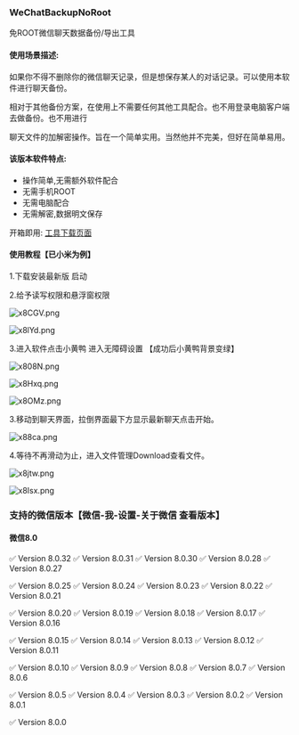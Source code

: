 ### WeChatBackupNoRoot 

免ROOT微信聊天数据备份/导出工具


#### 使用场景描述:

如果你不得不删除你的微信聊天记录，但是想保存某人的对话记录。可以使用本软件进行聊天备份。

相对于其他备份方案，在使用上不需要任何其他工具配合。也不用登录电脑客户端去做备份。也不用进行

聊天文件的加解密操作。旨在一个简单实用。当然他并不完美，但好在简单易用。


#### 该版本软件特点:

- 操作简单,无需额外软件配合
- 无需手机ROOT
- 无需电脑配合
- 无需解密,数据明文保存

开箱即用: [工具下载页面](https://github.com/MiDuoKi/WechatBackupNoRoot/releases)

#### 使用教程【已小米为例】

1.下载安装最新版 启动

2.给予读写权限和悬浮窗权限

![x8CGV.png](https://i.328888.xyz/2023/02/22/x8CGV.th.png)


![x8lYd.png](https://i.328888.xyz/2023/02/22/x8lYd.th.png)

3.进入软件点击小黄鸭 进入无障碍设置 【成功后小黄鸭背景变绿】

![x808N.png](https://i.328888.xyz/2023/02/22/x808N.th.png)

![x8Hxq.png](https://i.328888.xyz/2023/02/22/x8Hxq.th.png)

![x8OMz.png](https://i.328888.xyz/2023/02/22/x8OMz.th.png)

3.移动到聊天界面，拉倒界面最下方显示最新聊天点击开始。

![x88ca.png](https://i.328888.xyz/2023/02/22/x88ca.th.png)


4.等待不再滑动为止，进入文件管理Download查看文件。


![x8jtw.png](https://i.328888.xyz/2023/02/22/x8jtw.th.png)

![x8Isx.png](https://i.328888.xyz/2023/02/22/x8Isx.th.png)


### 支持的微信版本【微信-我-设置-关于微信 查看版本】


#### 微信8.0

:white_check_mark: Version 8.0.32 
:white_check_mark: Version 8.0.31 
:white_check_mark: Version 8.0.30 
:white_check_mark: Version 8.0.28 
:white_check_mark: Version 8.0.27

:white_check_mark: Version 8.0.25 
:white_check_mark: Version 8.0.24 
:white_check_mark: Version 8.0.23 
:white_check_mark: Version 8.0.22 
:white_check_mark: Version 8.0.21 

:white_check_mark: Version 8.0.20 
:white_check_mark: Version 8.0.19 
:white_check_mark: Version 8.0.18 
:white_check_mark: Version 8.0.17 
:white_check_mark: Version 8.0.16

:white_check_mark: Version 8.0.15 
:white_check_mark: Version 8.0.14 
:white_check_mark: Version 8.0.13 
:white_check_mark: Version 8.0.12 
:white_check_mark: Version 8.0.11

:white_check_mark: Version 8.0.10 
:white_check_mark: Version 8.0.9 
:white_check_mark: Version 8.0.8 
:white_check_mark: Version 8.0.7 
:white_check_mark: Version 8.0.6

:white_check_mark: Version 8.0.5 
:white_check_mark: Version 8.0.4 
:white_check_mark: Version 8.0.3 
:white_check_mark: Version 8.0.2 
:white_check_mark: Version 8.0.1

:white_check_mark: Version 8.0.0

